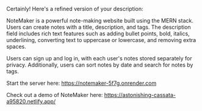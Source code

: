 Certainly! Here's a refined version of your description:

NoteMaker is a powerful note-making website built using the MERN stack. Users can create notes with a title, description, and tags. The description field includes rich text features such as adding bullet points, bold, italics, underlining, converting text to uppercase or lowercase, and removing extra spaces.

Users can sign up and log in, with each user's notes stored separately for privacy. Additionally, users can sort notes by date and search for notes by tags.

Start the server here: https://notemaker-5f7g.onrender.com

Check out a demo of NoteMaker here: https://astonishing-cassata-a95820.netlify.app/


